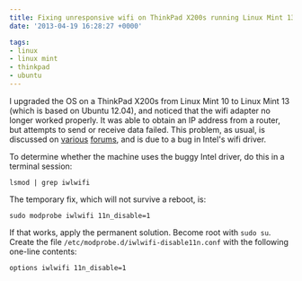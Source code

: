 ```yaml
---
title: Fixing unresponsive wifi on ThinkPad X200s running Linux Mint 13
date: '2013-04-19 16:28:27 +0000'

tags:
- linux
- linux mint
- thinkpad
- ubuntu
---
```

I upgraded the OS on a ThinkPad X200s from Linux Mint 10 to Linux Mint 13 (which is based on Ubuntu 12.04), and noticed that the wifi adapter no longer worked properly.  It was able to obtain an IP address from a router, but attempts to send or receive data failed.  This problem, as usual, is discussed on [various](http://ubuntuforums.org/showthread.php?t=1978457) [forums](https://bugzilla.redhat.com/show_bug.cgi?id=785239), and is due to a bug in Intel's wifi driver.

To determine whether the machine uses the buggy Intel driver, do this in a terminal session:

```
lsmod | grep iwlwifi
```

The temporary fix, which will not survive a reboot, is:

```
sudo modprobe iwlwifi 11n_disable=1
```

If that works, apply the permanent solution.  Become root with `sudo su`.  Create the file `/etc/modprobe.d/iwlwifi-disable11n.conf` with the following one-line contents: 

```
options iwlwifi 11n_disable=1
```
